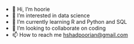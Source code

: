 - 👋 Hi, I’m hoorie
- 👀 I’m interested in data science
- 🌱 I’m currently learning R and Python and SQL
- 💞️ I’m looking to collaborate on coding
- 📫 How to reach me hshadpoorian@gmail.com

<!---
Hourie/Hourie is a ✨ special ✨ repository because its `README.md` (this file) appears on your GitHub profile.
You can click the Preview link to take a look at your changes.
--->
